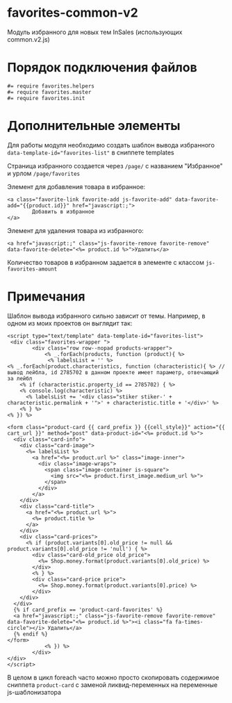 # favorites-common-v2
Модуль избранного для новых тем InSales (использующих common.v2.js)

# Порядок подключения файлов
```
#= require favorites.helpers
#= require favorites.master
#= require favorites.init
```

# Дополнительные элементы

Для работы модуля необходимо создать шаблон вывода избранного ```data-template-id="favorites-list"``` в сниппете templates

Страница избранного создается через ```/page/``` с названием "Избранное" и урлом ```/page/favorites```

Элемент для добавления товара в избранное:
```
<a class="favorite-link favorite-add js-favorite-add" data-favorite-add="{{product.id}}" href="javascript:;">
        Добавить в избранное
</a>
```

Элемент для удаления товара из избранного:
```
<a href="javascript:;" class="js-favorite-remove favorite-remove" data-favorite-delete="<%= product.id %>">Удалить</a>
```

Количество товаров в избранном задается в элементе с классом ```js-favorites-amount```

# Примечания

Шаблон вывода избранного сильно зависит от темы.
Например, в одном из моих проектов он выглядит так:

```
<script type="text/template" data-template-id="favorites-list">
 <div class="favorites-wrapper ">
        <div class="row row--nopad products-wrapper">
        	<% _.forEach(products, function (product){ %>
             <% labelsList = '' %>
<% _.forEach(product.characteristics, function (characteristic){ %> // вывод лейбла, id 2785702 в данном проекте имеет параметр, отвечающий за лейбл
	<% if (characteristic.property_id == 2785702) { %>
    <% console.log(characteristic) %>    
      <% labelsList += '<div class="stiker stiker-' + characteristic.permalink + '">' + characteristic.title + '</div>' %>
    <% } %>  
<% }) %>

<form class="product-card {{ card_prefix }} {{cell_style}}" action="{{ cart_url }}" method="post" data-product-id="<%= product.id %>">
  <div class="card-info">
    <div class="card-image">
      <%= labelsList %>
        <a href="<%= product.url %>" class="image-inner">
          <div class="image-wraps">
            <span class="image-container is-square">
              <img src="<%= product.first_image.medium_url %>">
            </span>
          </div>
        </a>
    </div>
    <div class="card-title">
      <a href="<%= product.url %>">
        <%= product.title %>
      </a>
    </div>
    <div class="card-prices">
      <% if (product.variants[0].old_price != null && product.variants[0].old_price != 'null') { %>
        <div class="card-old_price old_price">
          <%= Shop.money.format(product.variants[0].old_price) %>
        </div>
        <% } %>  
        <div class="card-price price">
          <%= Shop.money.format(product.variants[0].price) %>
        </div>
    </div>
  </div>
  {% if card_prefix == 'product-card-favorites' %}
  <a href="javascript:;" class="js-favorite-remove favorite-remove" data-favorite-delete="<%= product.id %>"><i class="fa fa-times-circle"></i> Удалить</a>
  {% endif %}
</form>
          	<% }) %>
        </div>
</div>
</script>
```

В целом в цикл foreach часто можно просто скопировать содержимое сниппета ```product-card``` с заменой ликвид-переменных на переменные js-шаблонизатора
